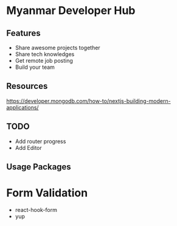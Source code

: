 # Myanmar Developer Hub

## Features
- Share awesome projects together
- Share tech knowledges
- Get remote job posting
- Build your team

## Resources

https://developer.mongodb.com/how-to/nextjs-building-modern-applications/


## TODO
- Add router progress
- Add Editor

## Usage Packages

# Form Validation
- react-hook-form
- yup